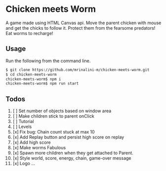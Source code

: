 # Chicken meets Worm

A game made using HTML Canvas api. Move the parent chicken with mouse and get the chicks to follow it. Protect them from the fearsome predators! Eat worms to recharge!

## Usage

Run the following from the command line.

```bash
$ git clone https://github.com/mrinalini-m/chicken-meets-worm.git
$ cd chicken-meets-worm
chicken-meets-worm$ npm i
chicken-meets-worm$ npm run start
```

## Todos

1. [ ] Set number of objects based on window area
2. [ ] Make children stick to parent onClick
3. [ ] Tutorial
4. [ ] Levels
5. [x] Fix bug: Chain count stuck at max 10
6. [x] Add Replay button and persist high score on replay
7. [x] Add high score
8. [x] Make worms Fabulous
9. [x] Spawn more children when they get attached to Parent.
10. [x] Style world, score, energy, chain, game-over message
11. [x] Logo
        ...
